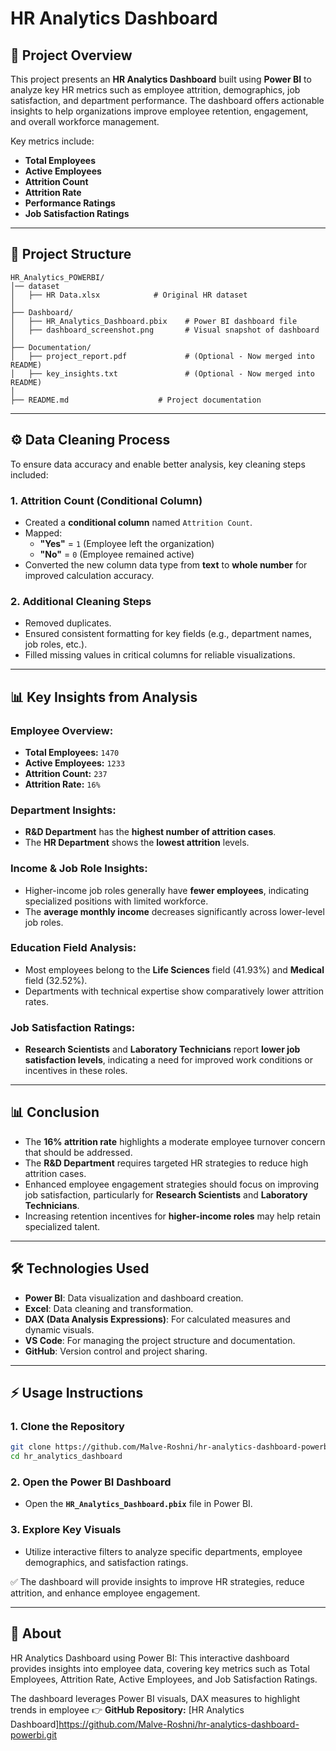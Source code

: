 # HR Analytics Dashboard

## 📌 Project Overview
This project presents an **HR Analytics Dashboard** built using **Power BI** to analyze key HR metrics such as employee attrition, demographics, job satisfaction, and department performance. The dashboard offers actionable insights to help organizations improve employee retention, engagement, and overall workforce management.

Key metrics include:
- **Total Employees**
- **Active Employees**
- **Attrition Count**
- **Attrition Rate**
- **Performance Ratings**
- **Job Satisfaction Ratings**

---

## 📂 Project Structure
```
HR_Analytics_POWERBI/
│── dataset
│   ├── HR Data.xlsx            # Original HR dataset
│
├── Dashboard/
│   ├── HR_Analytics_Dashboard.pbix    # Power BI dashboard file
│   ├── dashboard_screenshot.png       # Visual snapshot of dashboard
│
├── Documentation/
│   ├── project_report.pdf             # (Optional - Now merged into README)
│   ├── key_insights.txt               # (Optional - Now merged into README)
│
├── README.md                    # Project documentation
```

---

## ⚙️ Data Cleaning Process
To ensure data accuracy and enable better analysis, key cleaning steps included:

### **1. Attrition Count (Conditional Column)**
- Created a **conditional column** named `Attrition Count`.
- Mapped:
  - **"Yes"** = `1` (Employee left the organization)
  - **"No"** = `0` (Employee remained active)
- Converted the new column data type from **text** to **whole number** for improved calculation accuracy.

### **2. Additional Cleaning Steps**
- Removed duplicates.
- Ensured consistent formatting for key fields (e.g., department names, job roles, etc.).
- Filled missing values in critical columns for reliable visualizations.

---

## 📊 Key Insights from Analysis
### **Employee Overview:**
- **Total Employees:** `1470`
- **Active Employees:** `1233`
- **Attrition Count:** `237`
- **Attrition Rate:** `16%`

### **Department Insights:**
- **R&D Department** has the **highest number of attrition cases**.
- The **HR Department** shows the **lowest attrition** levels.

### **Income & Job Role Insights:**
- Higher-income job roles generally have **fewer employees**, indicating specialized positions with limited workforce.
- The **average monthly income** decreases significantly across lower-level job roles.

### **Education Field Analysis:**
- Most employees belong to the **Life Sciences** field (41.93%) and **Medical** field (32.52%).
- Departments with technical expertise show comparatively lower attrition rates.

### **Job Satisfaction Ratings:**
- **Research Scientists** and **Laboratory Technicians** report **lower job satisfaction levels**, indicating a need for improved work conditions or incentives in these roles.

---

## 📊 Conclusion
- The **16% attrition rate** highlights a moderate employee turnover concern that should be addressed.
- The **R&D Department** requires targeted HR strategies to reduce high attrition cases.
- Enhanced employee engagement strategies should focus on improving job satisfaction, particularly for **Research Scientists** and **Laboratory Technicians**.
- Increasing retention incentives for **higher-income roles** may help retain specialized talent.

---

## 🛠️ Technologies Used
- **Power BI**: Data visualization and dashboard creation.
- **Excel**: Data cleaning and transformation.
- **DAX (Data Analysis Expressions)**: For calculated measures and dynamic visuals.
- **VS Code**: For managing the project structure and documentation.
- **GitHub**: Version control and project sharing.

---

## ⚡ Usage Instructions
### **1. Clone the Repository**
```sh
git clone https://github.com/Malve-Roshni/hr-analytics-dashboard-powerbi.git
cd hr_analytics_dashboard
```

### **2. Open the Power BI Dashboard**
- Open the **`HR_Analytics_Dashboard.pbix`** file in Power BI.

### **3. Explore Key Visuals**
- Utilize interactive filters to analyze specific departments, employee demographics, and satisfaction ratings.

✅ The dashboard will provide insights to improve HR strategies, reduce attrition, and enhance employee engagement.


---

## 📄 About

HR Analytics Dashboard using Power BI: This interactive dashboard provides insights into employee data, covering key metrics such as Total Employees, Attrition Rate, Active Employees, and Job Satisfaction Ratings.

The dashboard leverages Power BI visuals, DAX measures to highlight trends in employee
👉 **GitHub Repository:** [HR Analytics Dashboard]https://github.com/Malve-Roshni/hr-analytics-dashboard-powerbi.git


